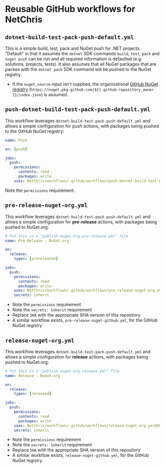 # Reusable GitHub workflows for NetChris

## `dotnet-build-test-pack-push-default.yml`

This is a simple build, test, pack and NuGet push for .NET projects.  "Default" in that it assumes the `dotnet` SDK commands `build`, `test`, `pack` and `nuget push` can be run and all required information is defaulted (e.g. solutions, projects, tests).  It also assumes that all NuGet packages that are packes with the `dotnet pack` SDK command will be pushed to the NuGet registry.

- If the `nuget_source` input isn't supplied, the organizational [GitHub NuGet registry](https://docs.github.com/en/packages/working-with-a-github-packages-registry/working-with-the-nuget-registry) (`https://nuget.pkg.github.com/${{ github.repository_owner }}/index.json`) is assumed.

## `push-dotnet-build-test-pack-push-default.yml`

This workflow leverages `dotnet-build-test-pack-push-default.yml` and allows a simple configuration for push actions, with packages being pushed to the GitHub NuGet registry:

``` yaml
name: Push

on: [push]

jobs:
  push:
    permissions:
      contents: read
      packages: write
    uses: NetChris/workflows/.github/workflows/push-dotnet-build-test-pack-push-default.yml@SHA
```

Note the `permissions` requirement.

## `pre-release-nuget-org.yml`

This workflow leverages `dotnet-build-test-pack-push-default.yml` and allows a simple configuration for **pre-release** actions, with packages being pushed to NuGet.org:

``` yaml
# Put this in a "publish-nuget-org-pre-release.yml" file
name: Pre-Release - NuGet.org

on:
  release:
    types: [prereleased]

jobs:
  push:
    permissions:
      contents: read
      packages: write
    uses: NetChris/workflows/.github/workflows/pre-release-nuget-org.yml@SHA
    secrets: inherit
```

- Note the `permissions` requirement
- Note the `secrets: inherit` requirement
- Replace `SHA` with the appropriate SHA version of this repository
- A similar workflow exists, `pre-release-nuget-github.yml`, for the GitHub NuGet registry

## `release-nuget-org.yml`

This workflow leverages `dotnet-build-test-pack-push-default.yml` and allows a simple configuration for **release** actions, with packages being pushed to NuGet.org:

``` yaml
# Put this in a "publish-nuget-org-release.yml" file
name: Release - NuGet.org

on:
  release:
    types: [released]

jobs:
  push:
    permissions:
      contents: read
      packages: write
    uses: NetChris/workflows/.github/workflows/release-nuget-org.yml@SHA
    secrets: inherit
```

- Note the `permissions` requirement
- Note the `secrets: inherit` requirement
- Replace `SHA` with the appropriate SHA version of this repository
- A similar workflow exists, `release-nuget-github.yml`, for the GitHub NuGet registry
